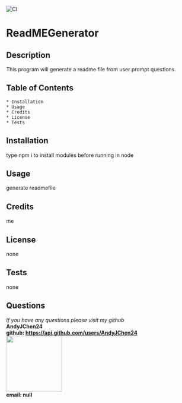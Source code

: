 
  ![CI](https://github.com/AndyJChen24/ReadMeGenerator/workflows/CI/badge.svg)
  
  # ReadMEGenerator

  ## Description 
  This program will generate a readme file from user prompt questions. 

  ## Table of Contents
    * Installation
    * Usage
    * Credits
    * License
    * Tests

  ## Installation
  type npm i to install modules before running in node

  ## Usage
  generate readmefile

  ## Credits
  me

  ## License
  none

  ## Tests
  none

  ## Questions
  *If you have any questions please visit my github*  
  **AndyJChen24**  
  **github: https://api.github.com/users/AndyJChen24**  
  **<img src = "https://avatars2.githubusercontent.com/u/58383488?v=4" width ="150px" height="150px">**  
  **email: null**  

